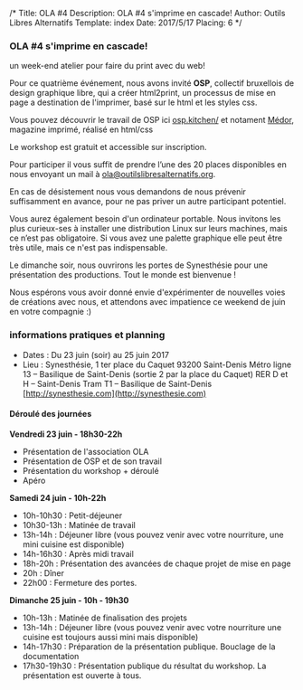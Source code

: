 /*
Title: OLA #4
Description: OLA #4 s'imprime en cascade!
Author: Outils Libres Alternatifs
Template: index
Date: 2017/5/17
Placing: 6
*/

### OLA #4 s'imprime en cascade!

un week-end atelier pour faire du print avec du web!

Pour ce quatrième événement, nous avons invité **OSP**, collectif bruxellois de design graphique libre, qui a créer html2print, un processus de mise en page a destination de l'imprimer, basé sur le html et les styles css.

Vous pouvez découvrir le travail de OSP ici [osp.kitchen/](http://osp.kitchen/) et notament [Médor](https://medor.coop/fr/), magazine imprimé, réalisé en html/css

Le workshop est gratuit et accessible sur inscription.

Pour participer il vous suffit de prendre l’une des 20 places disponibles en nous envoyant un mail à ola@outilslibresalternatifs.org.

En cas de désistement nous vous demandons de nous prévenir suffisamment en avance, pour ne pas priver un autre participant potentiel.

Vous aurez également besoin d'un ordinateur portable.
Nous invitons les plus curieux-ses à installer une distribution Linux sur leurs machines, mais ce n’est pas obligatoire. Si vous avez une palette graphique elle peut être très utile, mais ce n'est pas indispensable.

Le dimanche soir, nous ouvrirons les portes de Synesthésie pour une présentation des productions. Tout le monde est bienvenue !

Nous espérons vous avoir donné envie d'expérimenter de nouvelles voies de créations avec nous, et attendons avec impatience ce weekend de juin en votre compagnie :)

### informations pratiques et planning

- Dates : Du 23 juin (soir) au 25 juin 2017
- Lieu  : Synesthésie, 1 ter place du Caquet 93200 Saint-Denis
  Métro ligne 13 – Basilique de Saint-Denis (sortie 2 par la place du Caquet)
  RER D et H – Saint-Denis
  Tram T1 – Basilique de Saint-Denis
  [http://synesthesie.com](http://synesthesie.com)

#### Déroulé des journées

**Vendredi 23 juin - 18h30-22h**

- Présentation de l'association OLA
- Présentation de OSP et de son travail
- Présentation du workshop + déroulé
- Apéro

**Samedi 24 juin - 10h-22h**

- 10h-10h30 : Petit-déjeuner
- 10h30-13h : Matinée de travail
- 13h-14h : Déjeuner libre (vous pouvez venir avec votre nourriture, une mini cuisine est disponible)
- 14h-16h30 : Après midi travail
- 18h-20h : Présentation des avancées de chaque projet de mise en page
- 20h : Dîner
- 22h00 : Fermeture des portes.

**Dimanche 25 juin - 10h - 19h30**

- 10h-13h : Matinée de finalisation des projets
- 13h-14h : Déjeuner libre (vous pouvez venir avec votre nourriture une cuisine est toujours aussi mini mais disponible)
- 14h-17h30 : Préparation de la présentation publique. Bouclage de la documentation
- 17h30-19h30 : Présentation publique du résultat du workshop. La présentation est ouverte à tous.

